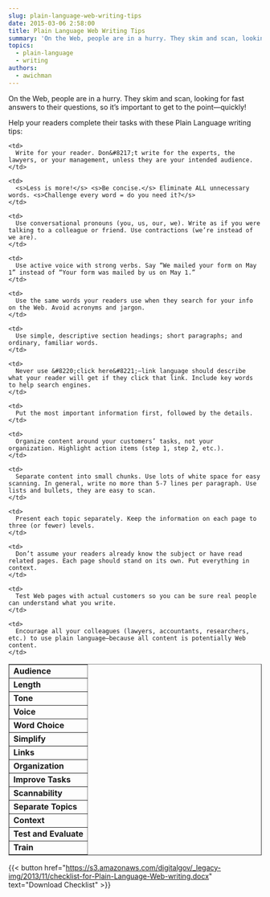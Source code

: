 ```yaml
---
slug: plain-language-web-writing-tips
date: 2015-03-06 2:58:00
title: Plain Language Web Writing Tips
summary: 'On the Web, people are in a hurry. They skim and scan, looking for fast answers to their questions, so it&rsquo;s important to get to the point&mdash;quickly! Help your readers complete their tasks with these Plain Language writing tips: Audience Write for your reader. Don&#8217;t write for the experts, the lawyers, or your management, unless'
topics:
  - plain-language
  - writing
authors:
  - awichman
---
```


On the Web, people are in a hurry. They skim and scan, looking for fast answers to their questions, so it’s important to get to the point—quickly!

Help your readers complete their tasks with these Plain Language writing tips:

<table style="width: 100%" border="1">
  <tr>
    <td>
      <strong>Audience</strong>
    </td>
    
    <td>
      Write for your reader. Don&#8217;t write for the experts, the lawyers, or your management, unless they are your intended audience.
    </td>
  </tr>
  
  <tr>
    <td>
      <strong>Length</strong>
    </td>
    
    <td>
      <s>Less is more!</s> <s>Be concise.</s> Eliminate ALL unnecessary words. <s>Challenge every word = do you need it?</s>
    </td>
  </tr>
  
  <tr>
    <td>
      <strong>Tone</strong>
    </td>
    
    <td>
      Use conversational pronouns (you, us, our, we). Write as if you were talking to a colleague or friend. Use contractions (we’re instead of we are).
    </td>
  </tr>
  
  <tr>
    <td>
      <strong>Voice</strong>
    </td>
    
    <td>
      Use active voice with strong verbs. Say “We mailed your form on May 1” instead of “Your form was mailed by us on May 1.”
    </td>
  </tr>
  
  <tr>
    <td>
      <strong>Word Choice</strong>
    </td>
    
    <td>
      Use the same words your readers use when they search for your info on the Web. Avoid acronyms and jargon.
    </td>
  </tr>
  
  <tr>
    <td>
      <strong>Simplify</strong>
    </td>
    
    <td>
      Use simple, descriptive section headings; short paragraphs; and ordinary, familiar words.
    </td>
  </tr>
  
  <tr>
    <td>
      <strong>Links</strong>
    </td>
    
    <td>
      Never use &#8220;click here&#8221;—link language should describe what your reader will get if they click that link. Include key words to help search engines.
    </td>
  </tr>
  
  <tr>
    <td>
      <strong>Organization</strong>
    </td>
    
    <td>
      Put the most important information first, followed by the details.
    </td>
  </tr>
  
  <tr>
    <td>
      <strong>Improve Tasks</strong>
    </td>
    
    <td>
      Organize content around your customers’ tasks, not your organization. Highlight action items (step 1, step 2, etc.).
    </td>
  </tr>
  
  <tr>
    <td>
      <strong>Scannability</strong>
    </td>
    
    <td>
      Separate content into small chunks. Use lots of white space for easy scanning. In general, write no more than 5-7 lines per paragraph. Use lists and bullets, they are easy to scan.
    </td>
  </tr>
  
  <tr>
    <td>
      <strong>Separate Topics</strong>
    </td>
    
    <td>
      Present each topic separately. Keep the information on each page to three (or fewer) levels.
    </td>
  </tr>
  
  <tr>
    <td>
      <strong>Context</strong>
    </td>
    
    <td>
      Don’t assume your readers already know the subject or have read related pages. Each page should stand on its own. Put everything in context.
    </td>
  </tr>
  
  <tr>
    <td>
      <strong>Test and Evaluate</strong>
    </td>
    
    <td>
      Test Web pages with actual customers so you can be sure real people can understand what you write.
    </td>
  </tr>
  
  <tr>
    <td>
      <strong>Train</strong>
    </td>
    
    <td>
      Encourage all your colleagues (lawyers, accountants, researchers, etc.) to use plain language—because all content is potentially Web content.
    </td>
  </tr>
</table>

{{< button href="https://s3.amazonaws.com/digitalgov/_legacy-img/2013/11/checklist-for-Plain-Language-Web-writing.docx" text="Download Checklist" >}}
